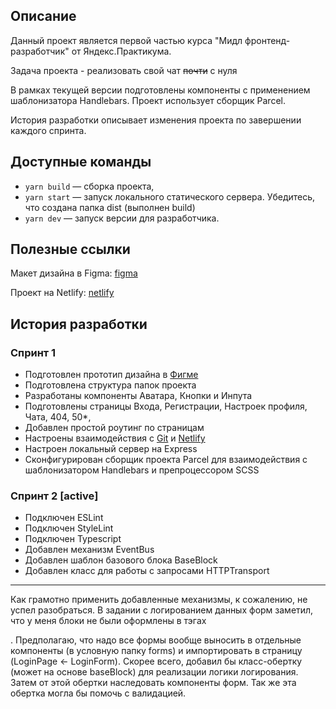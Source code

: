 ## Описание

Данный проект является первой частью курса "Мидл фронтенд-разработчик" от Яндекс.Практикума.

Задача проекта - реализовать свой чат ~~почти~~ с нуля

В рамках текущей версии подготовлены компоненты с применением шаблонизатора Handlebars. Проект использует сборщик Parcel.

История разработки описывает изменения проекта по завершении каждого спринта.

## Доступные команды

- `yarn build` — сборка проекта,
- `yarn start` — запуск локального статического сервера. Убедитесь, что создана папка dist (выполнен build)
- `yarn dev` — запуск версии для разработчика.

## Полезные ссылки

Макет дизайна в Figma: [figma](https://www.figma.com/file/Lc4oD2ZwpXz7u4vHm5stzk/Chat-(Copy)?node-id=0%3A1)

Проект на Netlify: [netlify](https://stately-moxie-909101.netlify.app)

## История разработки

### Спринт 1

- Подготовлен прототип дизайна в [Фигме](https://www.figma.com/file/Lc4oD2ZwpXz7u4vHm5stzk/Chat-(Copy)?node-id=0%3A1)
- Подготовлена структура папок проекта
- Разработаны компоненты Аватара, Кнопки и Инпута
- Подготовлены страницы Входа, Регистрации, Настроек профиля, Чата, 404, 50*,
- Добавлен простой роутинг по страницам
- Настроены взаимодействия с [Git](https://github.com/alexvasoff/middle.messenger.praktikum.yandex) и [Netlify](https://stately-moxie-909101.netlify.app)
- Настроен локальный сервер на Express
- Сконфигурирован сборщик проекта Parcel для взаимодействия с шаблонизатором Handlebars и препроцессором SCSS

### Спринт 2 [active]

- Подключен ESLint
- Подключен StyleLint
- Подключен Typescript
- Добавлен механизм EventBus
- Добавлен шаблон базового блока BaseBlock
- Добавлен класс для работы с запросами HTTPTransport

---

Как грамотно применить добавленные механизмы, к сожалению, не успел разобраться.
В задании с логированием данных форм заметил, что у меня блоки не были оформлены в тэгах <form>.
Предполагаю, что надо все формы вообще выносить в отдельные компоненты (в условную папку forms) и импортировать в страницу (LoginPage <- LoginForm).
Скорее всего, добавил бы класс-обертку (может на основе baseBlock) для реализации логики логирования.
Затем от этой обертки наследовать компоненты форм. Так же эта обертка могла бы помочь с валидацией.
